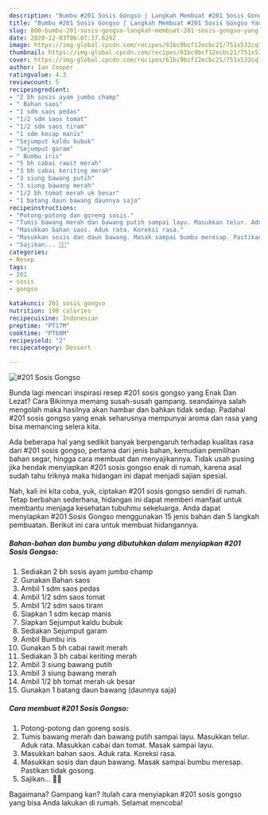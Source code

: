 ```yaml
---
description: "Bumbu #201 Sosis Gongso | Langkah Membuat #201 Sosis Gongso Yang Mudah Dan Praktis"
title: "Bumbu #201 Sosis Gongso | Langkah Membuat #201 Sosis Gongso Yang Mudah Dan Praktis"
slug: 800-bumbu-201-sosis-gongso-langkah-membuat-201-sosis-gongso-yang-mudah-dan-praktis
date: 2020-12-03T06:07:17.629Z
image: https://img-global.cpcdn.com/recipes/61bc9bcf12ecbc21/751x532cq70/201-sosis-gongso-foto-resep-utama.jpg
thumbnail: https://img-global.cpcdn.com/recipes/61bc9bcf12ecbc21/751x532cq70/201-sosis-gongso-foto-resep-utama.jpg
cover: https://img-global.cpcdn.com/recipes/61bc9bcf12ecbc21/751x532cq70/201-sosis-gongso-foto-resep-utama.jpg
author: Ian Cooper
ratingvalue: 4.3
reviewcount: 5
recipeingredient:
- "2 bh sosis ayam jumbo champ"
- " Bahan saos"
- "1 sdm saos pedas"
- "1/2 sdm saos tomat"
- "1/2 sdm saos tiram"
- "1 sdm kecap manis"
- "Sejumput kaldu bubuk"
- "Sejumput garam"
- " Bumbu iris"
- "5 bh cabai rawit merah"
- "3 bh cabai keriting merah"
- "3 siung bawang putih"
- "3 siung bawang merah"
- "1/2 bh tomat merah uk besar"
- "1 batang daun bawang daunnya saja"
recipeinstructions:
- "Potong-potong dan goreng sosis."
- "Tumis bawang merah dan bawang putih sampai layu. Masukkan telur. Aduk rata. Masukkan cabai dan tomat. Masak sampai layu."
- "Masukkan bahan saos. Aduk rata. Koreksi rasa."
- "Masukkan sosis dan daun bawang. Masak sampai bumbu meresap. Pastikan tidak gosong."
- "Sajikan... 👩‍🍳"
categories:
- Resep
tags:
- 201
- sosis
- gongso

katakunci: 201 sosis gongso 
nutrition: 198 calories
recipecuisine: Indonesian
preptime: "PT17M"
cooktime: "PT60M"
recipeyield: "2"
recipecategory: Dessert

---
```



![#201 Sosis Gongso](https://img-global.cpcdn.com/recipes/61bc9bcf12ecbc21/751x532cq70/201-sosis-gongso-foto-resep-utama.jpg)

Bunda lagi mencari inspirasi resep #201 sosis gongso yang Enak Dan Lezat? Cara Bikinnya memang susah-susah gampang. seandainya salah mengolah maka hasilnya akan hambar dan bahkan tidak sedap. Padahal #201 sosis gongso yang enak seharusnya mempunyai aroma dan rasa yang bisa memancing selera kita.

Ada beberapa hal yang sedikit banyak berpengaruh terhadap kualitas rasa dari #201 sosis gongso, pertama dari jenis bahan, kemudian pemilihan bahan segar, hingga cara membuat dan menyajikannya. Tidak usah pusing jika hendak menyiapkan #201 sosis gongso enak di rumah, karena asal sudah tahu triknya maka hidangan ini dapat menjadi sajian spesial.




Nah, kali ini kita coba, yuk, ciptakan #201 sosis gongso sendiri di rumah. Tetap berbahan sederhana, hidangan ini dapat memberi manfaat untuk membantu menjaga kesehatan tubuhmu sekeluarga. Anda dapat menyiapkan #201 Sosis Gongso menggunakan 15 jenis bahan dan 5 langkah pembuatan. Berikut ini cara untuk membuat hidangannya.

<!--inarticleads1-->

##### Bahan-bahan dan bumbu yang dibutuhkan dalam menyiapkan #201 Sosis Gongso:

1. Sediakan 2 bh sosis ayam jumbo champ
1. Gunakan  Bahan saos
1. Ambil 1 sdm saos pedas
1. Ambil 1/2 sdm saos tomat
1. Ambil 1/2 sdm saos tiram
1. Siapkan 1 sdm kecap manis
1. Siapkan Sejumput kaldu bubuk
1. Sediakan Sejumput garam
1. Ambil  Bumbu iris
1. Gunakan 5 bh cabai rawit merah
1. Sediakan 3 bh cabai keriting merah
1. Ambil 3 siung bawang putih
1. Ambil 3 siung bawang merah
1. Ambil 1/2 bh tomat merah uk besar
1. Gunakan 1 batang daun bawang (daunnya saja)




<!--inarticleads2-->

##### Cara membuat #201 Sosis Gongso:

1. Potong-potong dan goreng sosis.
1. Tumis bawang merah dan bawang putih sampai layu. Masukkan telur. Aduk rata. Masukkan cabai dan tomat. Masak sampai layu.
1. Masukkan bahan saos. Aduk rata. Koreksi rasa.
1. Masukkan sosis dan daun bawang. Masak sampai bumbu meresap. Pastikan tidak gosong.
1. Sajikan... 👩‍🍳




Bagaimana? Gampang kan? Itulah cara menyiapkan #201 sosis gongso yang bisa Anda lakukan di rumah. Selamat mencoba!
